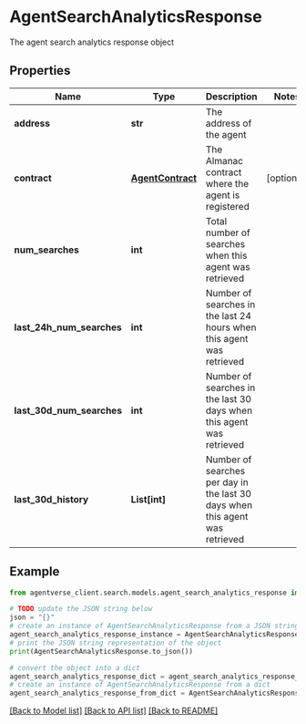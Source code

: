 # AgentSearchAnalyticsResponse

The agent search analytics response object

## Properties

Name | Type | Description | Notes
------------ | ------------- | ------------- | -------------
**address** | **str** | The address of the agent | 
**contract** | [**AgentContract**](AgentContract.md) | The Almanac contract where the agent is registered | [optional] 
**num_searches** | **int** | Total number of searches when this agent was retrieved | 
**last_24h_num_searches** | **int** | Number of searches in the last 24 hours when this agent was retrieved | 
**last_30d_num_searches** | **int** | Number of searches in the last 30 days when this agent was retrieved | 
**last_30d_history** | **List[int]** | Number of searches per day in the last 30 days when this agent was retrieved | 

## Example

```python
from agentverse_client.search.models.agent_search_analytics_response import AgentSearchAnalyticsResponse

# TODO update the JSON string below
json = "{}"
# create an instance of AgentSearchAnalyticsResponse from a JSON string
agent_search_analytics_response_instance = AgentSearchAnalyticsResponse.from_json(json)
# print the JSON string representation of the object
print(AgentSearchAnalyticsResponse.to_json())

# convert the object into a dict
agent_search_analytics_response_dict = agent_search_analytics_response_instance.to_dict()
# create an instance of AgentSearchAnalyticsResponse from a dict
agent_search_analytics_response_from_dict = AgentSearchAnalyticsResponse.from_dict(agent_search_analytics_response_dict)
```
[[Back to Model list]](../README.md#documentation-for-models) [[Back to API list]](../README.md#documentation-for-api-endpoints) [[Back to README]](../README.md)


